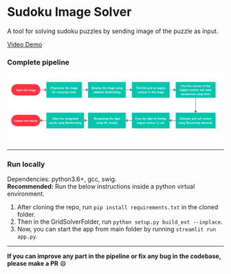# Sudoku Image Solver
A tool for solving sudoku puzzles by sending image of the puzzle as input.

[Video Demo](https://youtu.be/zLT7nHLe0bs)  

### Complete pipeline
![Complete Pipeline](Pipeline.png)  

<hr>  

### Run locally
Dependencies: python3.6+, gcc, swig.  
**Recommended:** Run the below instructions inside a python virtual environment.  

1) After cloning the repo, run `pip install requirements.txt` in the cloned folder.  
2) Then in the GridSolverFolder, run `python setup.py build_ext --inplace`.  
3) Now, you can start the app from main folder by running `streamlit run app.py`.  
<hr>  

**If you can improve any part in the pipeline or fix any bug in the codebase, please make a PR** :smile:
